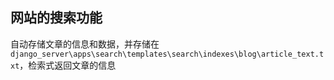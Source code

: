 ## 网站的搜索功能
自动存储文章的信息和数据，并存储在`django_server\apps\search\templates\search\indexes\blog\article_text.txt`，检索式返回文章的信息